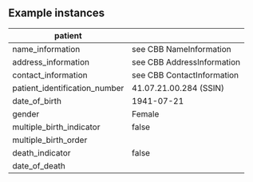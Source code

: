 ## Example instances
| patient          |                   |
|------------------|-------------------|
| name_information | see CBB NameInformation   
| address_information | see CBB AddressInformation
| contact_information | see CBB ContactInformation
| patient_identification_number | 41.07.21.00.284 (SSIN)
| date_of_birth | 1941-07-21
| gender | Female
| multiple_birth_indicator | false
| multiple_birth_order | 
| death_indicator |false
| date_of_death |
